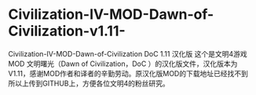 # Civilization-IV-MOD-Dawn-of-Civilization-v1.11-
Civilization-IV-MOD-Dawn-of-Civilization  DoC  1.11 汉化版
这个是文明4游戏 MOD 文明曙光（Dawn of Civilization，DoC ）的汉化版文件，汉化版本为V1.11，感谢MOD作者和译者的辛勤劳动。原汉化版MOD的下载地址已经找不到
所以上传到GITHUB上，方便各位文明4的粉丝研究。
